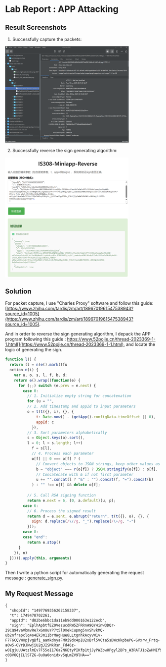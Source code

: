 # Lab Report : APP Attacking

## Result Screenshots

1. Successfully capture the packets:

<img src="images/packet_capture.png" width="400" alt="Capture">

2. Successfully reverse the sign generating algorithm:

<img src="images/result.png" width="400" alt="Result">

## Solution

For packet capture, I use "Charles Proxy" software and follow this guide: [https://www.zhihu.com/tardis/zm/art/1896701961547538943?source_id=1005](https://www.zhihu.com/tardis/zm/art/1896701961547538943?source_id=1005).

And in order to reverse the sign generating algorithm, I depack the APP program following this guide : https://www.52pojie.cn/thread-2023369-1-1.html[](https://www.52pojie.cn/thread-2023369-1-1.html), and locate the logic of generating the sign.

```js
function l() {
  return (l = n(e().mark((fu
  nction n(i) {
    var u, o, s, l, f, b, d;
    return e().wrap((function(e) {
      for (;;) switch (e.prev = e.next) {
        case 0:
          // 1. Initialize empty string for concatenation
          for (u = "", 
          // 2. Add timestamp and appId to input parameters
          o = t(t({}, i), {}, {
              t: Date.now() - (getApp().configData.timeOffset || 0),
              appId: c
            }), 
          // 3. Sort parameters alphabetically
          s = Object.keys(o).sort(), 
          l = 0; l < s.length; l++) 
            f = s[l], 
            // 4. Process each parameter
            o[f] || 0 === o[f] ? (
              // Convert objects to JSON strings, keep other values as is
              b = "object" === r(o[f]) ? JSON.stringify(o[f]) : o[f], 
              // Concatenate with & if not first parameter
              u += "".concat(l ? "&" : "").concat(f, "=").concat(b)
            ) : "" !== o[f] && delete o[f];
          
          // 5. Call RSA signing function
          return e.next = 6, (0, a.default)(u, p);
        case 6:
          // 6. Process the signed result
          return d = e.sent, e.abrupt("return", t(t({}, o), {}, {
            sign: d.replace(/\//g, "_").replace(/\+/g, "-")
          }));
        case 8:
        case "end":
          return e.stop()
      }
    }), n)
  })))).apply(this, arguments)
}
```

Then I write a python script for automatically generating the request message : [generate_sign.py](generate_sign.py).

## My Request Message

```
{
  "shopId": "1497769356262158337",
  "t": 1749478702261,
  "appId": "d82be6bbc1da11eb9dd000163e122ecb",
  "sign": "EplhApbtfEZ0VezucdRW5ZFRRnA9QY4inw3DQr-29CQ94vaVbmvRe7xGmUuYP7t5l0XekCupmg5nvShvkMQ-ub2nfrapclq4o4EkJm11brMWgHue8LLtgnhkAcyvW1v-F7F6CQVWXpjvgBf1_aamkdnyaFMRi9dx4pIU2xBrl5VCta5sDWcKkpbePG-GVxrw_Frtq-a0w5-OVrDJNwjiU2gJISMkRsn_Fd46z-w0IgjuUUAtzlmEv7F55oI176a2NKEtyPIKfp1tjJyPWZbwOPgyl2BPs_W3RATJ1pZwHMIf9NGWX-c0BVOQjILlSTZG-8u0a0onidxv5qLmZV9lHA=="
}
```